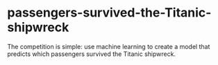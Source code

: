 # passengers-survived-the-Titanic-shipwreck
The competition is simple: use machine learning to create a model that predicts which passengers survived the Titanic shipwreck.
